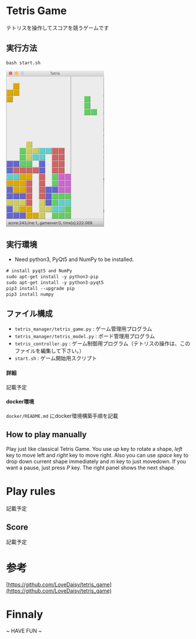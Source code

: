 # Tetris Game

テトリスを操作してスコアを競うゲームです

## 実行方法

```shell
bash start.sh
```

![Screenshot](doc/pics/screenshot_02.png)

## 実行環境

* Need python3, PyQt5 and NumPy to be installed.

```
# install pyqt5 and NumPy
sudo apt-get install -y python3-pip
sudo apt-get install -y python3-pyqt5
pip3 install --upgrade pip
pip3 install numpy
```

## ファイル構成

* `tetris_manager/tetris_game.py` : ゲーム管理用プログラム
* `tetris_manager/tetris_model.py` : ボード管理用プログラム
* `tetris_controller.py` : ゲーム制御用プログラム（テトリスの操作は、このファイルを編集して下さい。）
* `start.sh` : ゲーム開始用スクリプト

#### 詳細

記載予定

#### docker環境

`docker/README.md` にdocker環境構築手順を記載

## How to play manually

Play just like classical Tetris Game. 
You use *up* key to rotate a shape, *left* key to move left and *right* key to move right. 
Also you can use *space* key to drop down current shape immediately and *m* key to just movedown.
If you want a pause, just press *P* key. The right panel shows the next shape.

# Play rules

記載予定

## Score

記載予定

# 参考

[https://github.com/LoveDaisy/tetris_game](https://github.com/LoveDaisy/tetris_game)

# Finnaly

~ HAVE FUN ~
